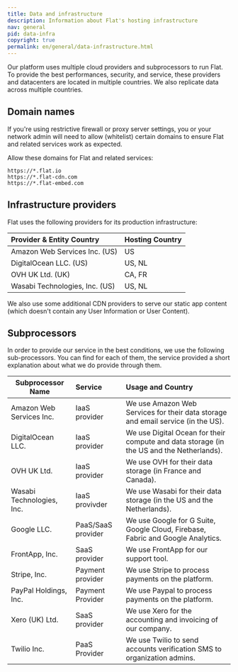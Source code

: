 ```yaml
---
title: Data and infrastructure
description: Information about Flat's hosting infrastructure
nav: general
pid: data-infra
copyright: true
permalink: en/general/data-infrastructure.html
---
```


Our platform uses multiple cloud providers and subprocessors to run Flat. To provide the best performances, security, and service, these providers and datacenters are located in multiple countries. We also replicate data across multiple countries.

## Domain names

If you're using restrictive firewall or proxy server settings, you or your network admin will need to allow (whitelist) certain domains to ensure Flat and related services work as expected.

Allow these domains for Flat and related services:

```
https://*.flat.io
https://*.flat-cdn.com
https://*.flat-embed.com
```

## Infrastructure providers

Flat uses the following providers for its production infrastructure:

| Provider & Entity Country | Hosting Country |
|:--------------------------|:-----------------------|
| Amazon Web Services Inc. (US) | US |
| DigitalOcean LLC. (US) | US, NL |
| OVH UK Ltd. (UK) | CA, FR |
| Wasabi Technologies, Inc. (US) | US, NL |

We also use some additional CDN providers to serve our static app content (which doesn't contain any User Information or User Content).

## Subprocessors

In order to provide our service in the best conditions, we use the following sub-processors. You can find for each of them, the service provided a short explanation about what we do provide through them.

| Subprocessor Name | Service | Usage and Country |
| ------------------|:--------|:------|
| Amazon Web Services Inc. | IaaS provider | We use Amazon Web Services for their data storage and email service (in the US). |
| DigitalOcean LLC. | IaaS provider | We use Digital Ocean for their compute and data storage (in the US and the Netherlands). |
| OVH UK Ltd. | IaaS provider | We use OVH for their data storage (in France and Canada). |
| Wasabi Technologies, Inc. | IaaS provivder | We use Wasabi for their data storage (in the US and the Netherlands). | 
| Google LLC. | PaaS/SaaS provider | We use Google for G Suite, Google Cloud, Firebase, Fabric and Google Analytics. |
| FrontApp, Inc. | SaaS provider | We use FrontApp for our support tool. |
| Stripe, Inc. | Payment provider | We use Stripe to process payments on the platform. |
| PayPal Holdings, Inc. | Payment Provider | We use Paypal to process payments on the platform. |
| Xero (UK) Ltd. | SaaS provider | We use Xero for the accounting and invoicing of our company. |
| Twilio Inc. | PaaS Provider | We use Twilio to send accounts verification SMS to organization admins. |
